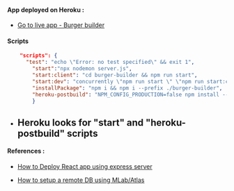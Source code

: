 #### App deployed on Heroku :
- [Go to live app - Burger builder](https://buildtheburger.herokuapp.com/)

#### Scripts
```json
    "scripts": {
      "test": "echo \"Error: no test specified\" && exit 1",
        "start":"npx nodemon server.js", 
        "start:client": "cd burger-builder && npm run start",
        "start:dev": "concurrently \"npm run start \" \"npm run start:client\"",
        "installPackage": "npm i && npm i --prefix ./burger-builder",
        "heroku-postbuild": "NPM_CONFIG_PRODUCTION=false npm install --prefix burger-builder && npm run build --prefix burger-builder"
        }
  ```

- ## Heroku looks for "start" and "heroku-postbuild" scripts

#### References :
- [How to Deploy React app using express server](https://www.freecodecamp.org/news/how-to-deploy-a-react-app-with-an-express-server-on-heroku-32244fe5a250/)

- [How to setup a remote DB using MLab/Atlas ](https://www.youtube.com/watch?v=KKyag6t98g8)
